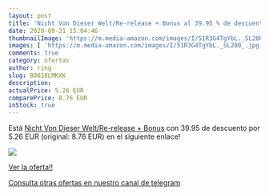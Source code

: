 ```yaml
---
layout: post
title: 'Nicht Von Dieser Welt/Re-release + Bonus al 39.95 % de descuento'
date: 2020-09-21 15:04:46
thumbnailImage: 'https://m.media-amazon.com/images/I/51R3G4TgYbL._SL200_.jpg'
images: [ 'https://m.media-amazon.com/images/I/51R3G4TgYbL._SL200_.jpg' ]
comments: true
category: ofertas
author: ring
slug: B0018LMKXK
description:
actualPrice: 5.26 EUR
comparePrice: 8.76 EUR
inStock: true
---
```


Está [Nicht Von Dieser Welt/Re-release + Bonus](https://www.amazon.com/dp/B0018LMKXK/?tag=redken08-20) con 39.95 de descuento por 5.26 EUR (original: 8.76 EUR) en el siguiente enlace!

[![](https://m.media-amazon.com/images/I/51R3G4TgYbL._SL200_.jpg)](https://www.amazon.com/dp/B0018LMKXK/?tag=redken08-20)

[Ver la oferta!!](https://www.amazon.com/dp/B0018LMKXK/?tag=redken08-20)

[Consulta otras ofertas en nuestro canal de telegram](https://t.me/s/ofertas25)
